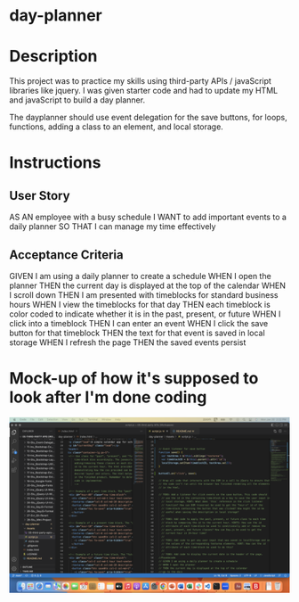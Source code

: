 # day-planner

# Description
This project was to practice my skills using third-party APIs / javaScript libraries like jquery. I was given starter code and had to update my HTML and javaScript to build a day planner.

The dayplanner should use event delegation for the save buttons, for loops, functions, adding a class to an element, and local storage.

# Instructions

## User Story
AS AN employee with a busy schedule
I WANT to add important events to a daily planner
SO THAT I can manage my time effectively

## Acceptance Criteria
GIVEN I am using a daily planner to create a schedule
WHEN I open the planner
THEN the current day is displayed at the top of the calendar
WHEN I scroll down
THEN I am presented with timeblocks for standard business hours
WHEN I view the timeblocks for that day
THEN each timeblock is color coded to indicate whether it is in the past, present, or future
WHEN I click into a timeblock
THEN I can enter an event
WHEN I click the save button for that timeblock
THEN the text for that event is saved in local storage
WHEN I refresh the page
THEN the saved events persist

# Mock-up of how it's supposed to look after I'm done coding
![alt="First page to start the quize"](./Screenshot%202023-01-30%20at%202.22.39%20PM.png)